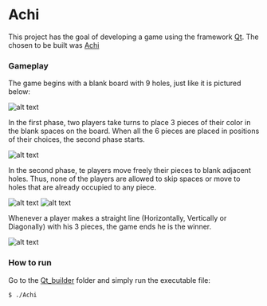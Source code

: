 # Achi

This project has the goal of developing a game using the framework [Qt](https://qt.io/developers). The chosen to be built was [Achi](https://en.wikipedia.org/wiki/Achi_(game))

### Gameplay

The game begins with a blank board with 9 holes, just like it is pictured below:

![alt text](https://github.com/Francis1408/Achi_Game/tree/main/img/Begin.png)


In the first phase, two players take turns to place 3 pieces of their color in the blank spaces on the board. When all the 6 pieces are placed in positions of their choices, the second phase starts.

![alt text](https://github.com/Francis1408/Achi_Game/tree/main/img/Phase1.png)

In the second phase, te players move freely their pieces to blank adjacent holes. Thus, none of the players are allowed to skip spaces or move to holes that are already occupied to any piece. 

![alt text](https://github.com/Francis1408/Achi_Game/tree/main/img/Phase2_1.png)
![alt text](https://github.com/Francis1408/Achi_Game/tree/main/img/Phase2_2.png)

Whenever a player makes a straight line (Horizontally, Vertically or Diagonally) with his 3 pieces, the game ends he is the winner.

![alt text](https://github.com/Francis1408/Achi_Game/tree/main/img/End.png)

### How to run

Go to the [Qt_builder](https://github.com/Francis1408/Achi_Game/tree/main/Qt_builder) folder and simply run the executable file:

```
$ ./Achi
```